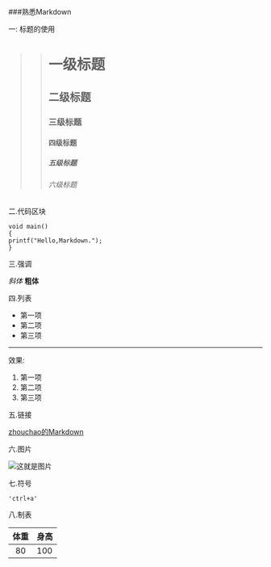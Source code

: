 ###熟悉Markdown

一: 标题的使用

>># 一级标题
>>## 二级标题
>>### 三级标题
>>#### 四级标题
>>##### 五级标题
>>###### 六级标题

二.代码区块

	void main()	
	{	
	printf("Hello,Markdown.");
	}

三.强调

*斜体*  **粗体**

四.列表

- 第一项
- 第二项
- 第三项

***
效果:

1. 第一项
2. 第二项
3. 第三项

五.链接

[zhouchao的Markdown](http://www.google.com)

六.图片

![这就是图片](http://ww1.sinaimg.cn/large/68f4ec25jw1evbq8u984bj2098098gmh.jpg)

七.符号

	'ctrl+a'

八.制表

|体重           |身高        |
|:------------:|------------|
|80            |100         |
